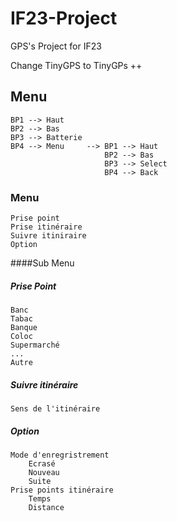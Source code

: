 # IF23-Project
GPS's Project for IF23

Change TinyGPS to TinyGPs ++

## Menu

	BP1 --> Haut
	BP2 --> Bas
	BP3 --> Batterie
	BP4 --> Menu     --> BP1 --> Haut
						 BP2 --> Bas
						 BP3 --> Select
						 BP4 --> Back
### Menu
	Prise point
	Prise itinéraire
	Suivre itiniraire
	Option

####Sub Menu

##### Prise Point 
	Banc
	Tabac
	Banque
	Coloc
	Supermarché
	...
	Autre

##### Suivre itinéraire
	Sens de l'itinéraire

##### Option
	Mode d'enregristrement
		Ecrasé
		Nouveau
		Suite
	Prise points itinéraire
		Temps
		Distance